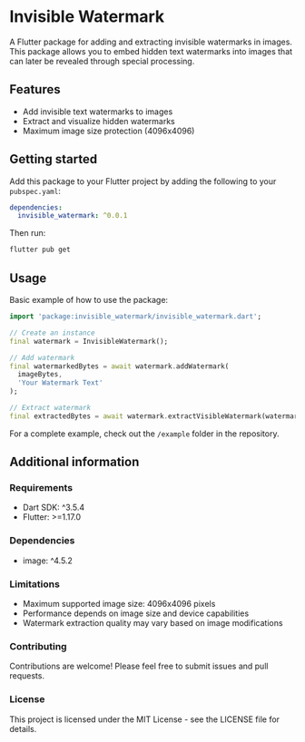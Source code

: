 <!--
This README describes the package. If you publish this package to pub.dev,
this README's contents appear on the landing page for your package.

For information about how to write a good package README, see the guide for
[writing package pages](https://dart.dev/tools/pub/writing-package-pages).

For general information about developing packages, see the Dart guide for
[creating packages](https://dart.dev/guides/libraries/create-packages)
and the Flutter guide for
[developing packages and plugins](https://flutter.dev/to/develop-packages).
-->

# Invisible Watermark

A Flutter package for adding and extracting invisible watermarks in images. This package allows you to embed hidden text watermarks into images that can later be revealed through special processing.

## Features

- Add invisible text watermarks to images
- Extract and visualize hidden watermarks
- Maximum image size protection (4096x4096)

## Getting started

Add this package to your Flutter project by adding the following to your `pubspec.yaml`:

```yaml
dependencies:
  invisible_watermark: ^0.0.1
```

Then run:
```bash
flutter pub get
```

## Usage

Basic example of how to use the package:

```dart
import 'package:invisible_watermark/invisible_watermark.dart';

// Create an instance
final watermark = InvisibleWatermark();

// Add watermark
final watermarkedBytes = await watermark.addWatermark(
  imageBytes,
  'Your Watermark Text'
);

// Extract watermark
final extractedBytes = await watermark.extractVisibleWatermark(watermarkedBytes);
```

For a complete example, check out the `/example` folder in the repository.

## Additional information

### Requirements
- Dart SDK: ^3.5.4
- Flutter: >=1.17.0

### Dependencies
- image: ^4.5.2

### Limitations
- Maximum supported image size: 4096x4096 pixels
- Performance depends on image size and device capabilities
- Watermark extraction quality may vary based on image modifications

### Contributing
Contributions are welcome! Please feel free to submit issues and pull requests.

### License
This project is licensed under the MIT License - see the LICENSE file for details.
